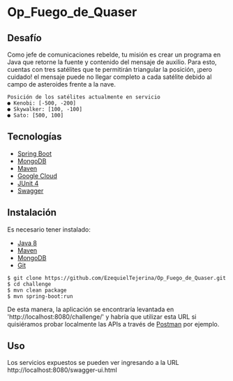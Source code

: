 # Op_Fuego_de_Quaser

## Desafío
Como jefe de comunicaciones rebelde, tu misión es crear un programa en Java que retorne
la fuente y contenido del mensaje de auxilio. Para esto, cuentas con tres satélites que te
permitirán triangular la posición, ¡pero cuidado! el mensaje puede no llegar completo a cada
satélite debido al campo de asteroides frente a la nave.
```
Posición de los satélites actualmente en servicio
● Kenobi: [-500, -200]
● Skywalker: [100, -100]
● Sato: [500, 100]

```
## Tecnologías

- [Spring Boot](https://spring.io/projects/spring-boot)
- [MongoDB](https://www.mongodb.com/es)
- [Maven](https://maven.apache.org/)
- [Google Cloud](https://cloud.google.com/)
- [JUnit 4](https://junit.org/junit4/)
- [Swagger](https://swagger.io/)

## Instalación

Es necesario tener instalado:

- [Java 8](https://www.oracle.com/technetwork/java/javase/downloads/jdk8-downloads-2133151.html)
- [Maven](https://maven.apache.org/)
- [MongoDB](https://www.mongodb.com/es)
- [Git](https://git-scm.com/)

```
$ git clone https://github.com/EzequielTejerina/Op_Fuego_de_Quaser.git
$ cd challenge
$ mvn clean package
$ mvn spring-boot:run
```
De esta manera, la aplicación se encontraría levantada en 'http://localhost:8080/challenge/' y habría que utilizar esta URL si quisiéramos probar localmente las APIs a través de [Postman](https://www.getpostman.com/) por ejemplo.

## Uso
Los servicios expuestos se pueden ver ingresando a la URL http://localhost:8080/swagger-ui.html